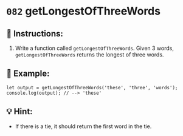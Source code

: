# `082` getLongestOfThreeWords

## 📝 Instructions:

1. Write a function called `getLongestOfThreeWords`. Given 3 words, `getLongestOfThreeWords` returns the longest of three words.

## 📎 Example:

```Js
let output = getLongestOfThreeWords('these', 'three', 'words');
console.log(output); // --> 'these'
```

## 💡 Hint:

+ If there is a tie, it should return the first word in the tie.
